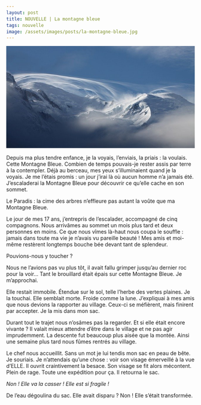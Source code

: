 ```yaml
---
layout: post
title: NOUVELLE | La montagne bleue
tags: nouvelle
image: /assets/images/posts/la-montagne-bleue.jpg
---
```


![placeholder](/assets/images/posts/la-montagne-bleue.jpg "La montagne bleue")

Depuis ma plus tendre enfance, je la voyais, l’enviais, la priais : la voulais. Cette Montagne Bleue. 	Combien de temps pouvais-je rester assis par terre à la contempler. Déjà au berceau, mes yeux s’illuminaient quand je la voyais. Je me l’étais promis : un jour j’irai là où aucun homme n’a jamais été. J’escaladerai la Montagne Bleue pour découvrir ce qu’elle cache en son sommet.

Le Paradis : la cime des arbres n’effleure pas autant la voûte que ma Montagne Bleue.

Le jour de mes 17 ans, j’entrepris de l’escalader, accompagné de cinq compagnons. Nous arrivâmes au sommet un mois plus tard et deux personnes en moins. Ce que nous vîmes là-haut nous coupa le souffle : jamais dans toute ma vie je n’avais vu pareille beauté ! Mes amis et moi-même restèrent longtemps bouche bée devant tant de splendeur.

Pouvions-nous y toucher ? 

Nous ne l’avions pas vu plus tôt, il avait fallu grimper jusqu’au dernier roc pour la voir… Tant le brouillard était épais sur cette Montagne Bleue. Je m’approchai. 

Elle restait immobile. Étendue sur le sol, telle l’herbe des vertes plaines. Je la touchai. Elle semblait morte. Froide comme la lune. J’expliquai à mes amis que nous devions la rapporter au village. Ceux-ci se méfièrent, mais finirent par accepter. Je la mis dans mon sac.

Durant tout le trajet nous n’osâmes pas la regarder. Et si elle était encore vivante ? Il valait mieux attendre d’être dans le village et ne pas agir imprudemment. La descente fut beaucoup plus aisée que la montée. Ainsi une semaine plus tard nous fûmes rentrés au village.

Le chef nous accueillit. Sans un mot je lui tendis mon sac en peau de bête. Je souriais. Je n’attendais qu’une chose : voir son visage émerveillé à la vue d’ELLE. Il ouvrit craintivement la besace. Son visage se fit alors mécontent. Plein de rage. Toute une expédition pour ça. Il retourna le sac.

_Non ! Elle va la casser ! Elle est si fragile !_

De l’eau dégoulina du sac. Elle avait disparu ? Non ! Elle s’était transformée.
